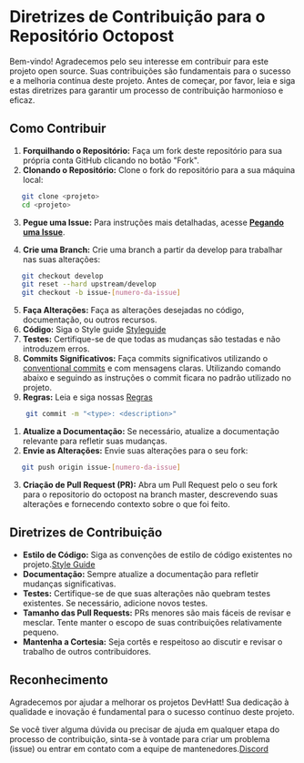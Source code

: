 # Diretrizes de Contribuição para o Repositório Octopost

Bem-vindo! Agradecemos pelo seu interesse em contribuir para este projeto open source. Suas contribuições são fundamentais para o sucesso e a melhoria contínua deste projeto. Antes de começar, por favor, leia e siga estas diretrizes para garantir um processo de contribuição harmonioso e eficaz.

## Como Contribuir

1. **Forquilhando o Repositório:** Faça um fork deste repositório para sua própria conta GitHub clicando no botão "Fork".
2. **Clonando o Repositório:** Clone o fork do repositório para a sua máquina local:

```bash
   git clone <projeto>
   cd <projeto>
```

3. **Pegue uma Issue:** Para instruções mais detalhadas, acesse **[Pegando uma Issue](./FLOWISSUE.md)**.

4. **Crie uma Branch:** Crie uma branch a partir da develop para trabalhar nas suas alterações:

```bash
   git checkout develop
   git reset --hard upstream/develop
   git checkout -b issue-[numero-da-issue]
```

5. **Faça Alterações:** Faça as alterações desejadas no código, documentação, ou outros recursos.
6. **Código:** Siga o Style guide [Styleguide](STYLEGUIDE.md)
7. **Testes:** Certifique-se de que todas as mudanças são testadas e não introduzem erros.
8. **Commits Significativos:** Faça commits significativos utilizando o [conventional commits](https://www.conventionalcommits.org/en/v1.0.0/) e com mensagens claras. Utilizando comando abaixo e seguindo as instruções o commit ficara no padrão utilizado no projeto.
9. **Regras:** Leia e siga nossas [Regras](CODE_OF_CONDUCT.md)

```bash
    git commit -m "<type>: <description>"
```

1. **Atualize a Documentação:** Se necessário, atualize a documentação relevante para refletir suas mudanças.
2. **Envie as Alterações:** Envie suas alterações para o seu fork:

```bash
   git push origin issue-[numero-da-issue]
```

3. **Criação de Pull Request (PR):** Abra um Pull Request pelo o seu fork para o repositorio do octopost na branch master, descrevendo suas alterações e fornecendo contexto sobre o que foi feito.

## Diretrizes de Contribuição

- **Estilo de Código:** Siga as convenções de estilo de código existentes no projeto.[Style Guide](STYLEGUIDE.md)
- **Documentação:** Sempre atualize a documentação para refletir mudanças significativas.
- **Testes:** Certifique-se de que suas alterações não quebram testes existentes. Se necessário, adicione novos testes.
- **Tamanho das Pull Requests:** PRs menores são mais fáceis de revisar e mesclar. Tente manter o escopo de suas contribuições relativamente pequeno.
- **Mantenha a Cortesia:** Seja cortês e respeitoso ao discutir e revisar o trabalho de outros contribuidores.

## Reconhecimento

Agradecemos por ajudar a melhorar os projetos DevHatt! Sua dedicação à qualidade e inovação é fundamental para o sucesso contínuo deste projeto.

Se você tiver alguma dúvida ou precisar de ajuda em qualquer etapa do processo de contribuição, sinta-se à vontade para criar um problema (issue) ou entrar em contato com a equipe de mantenedores.[Discord](https://discord.gg/devhatt)
